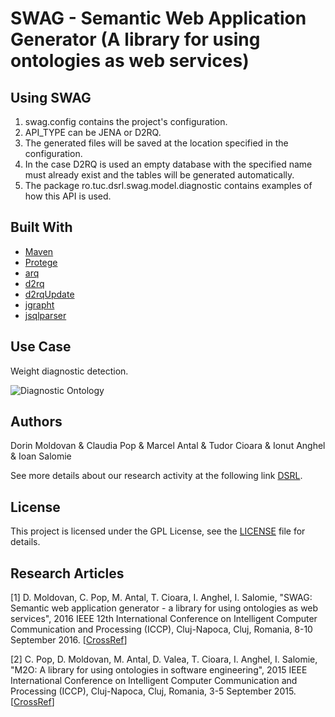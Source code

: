 # SWAG - Semantic Web Application Generator (A library for using ontologies as web services)

## Using SWAG

1. swag.config contains the project's configuration.
2. API_TYPE can be JENA or D2RQ.
3. The generated files will be saved at the location specified in the configuration.
4. In the case D2RQ is used an empty database with the specified name must already exist and the tables will be 
generated automatically.
5. The package ro.tuc.dsrl.swag.model.diagnostic contains examples of how this API is used.

## Built With
* [Maven](https://maven.apache.org/)
* [Protege](https://protege.stanford.edu/)
* [arq](http://www.java2s.com/Code/Jar/a/Downloadarq285jar.htm)
* [d2rq](http://d2rq.org/)
* [d2rqUpdate](https://github.com/VadimEisenberg/d2rqUpdate)
* [jgrapht](http://www.jgrapht.org/)
* [jsqlparser](https://github.com/JSQLParser/JSqlParser)

## Use Case

Weight diagnostic detection.

![Diagnostic Ontology](src/main/resources/ProtegeDiagram.png?raw=true "Title")

## Authors

Dorin Moldovan & Claudia Pop & Marcel Antal & Tudor Cioara & Ionut Anghel & Ioan Salomie

See more details about our research activity at the following link [DSRL](http://dsrl.coned.utcluj.ro/).

## License

This project is licensed under the GPL License, see the [LICENSE](LICENSE) file for details.

## Research Articles

[1] D. Moldovan, C. Pop, M. Antal, T. Cioara, I. Anghel, I. Salomie, "SWAG: Semantic web application generator - a library for using ontologies as web services", 2016 IEEE 12th International Conference on Intelligent Computer Communication and Processing (ICCP), Cluj-Napoca, Cluj, Romania, 8-10 September 2016. [[CrossRef](https://ieeexplore.ieee.org/document/7737130)]

[2] C. Pop, D. Moldovan, M. Antal, D. Valea, T. Cioara, I. Anghel, I. Salomie, "M2O: A library for using ontologies in software engineering", 2015 IEEE International Conference on Intelligent Computer Communication and Processing (ICCP), Cluj-Napoca, Cluj, Romania, 3-5 September 2015. [[CrossRef](https://ieeexplore.ieee.org/document/7312608)]
